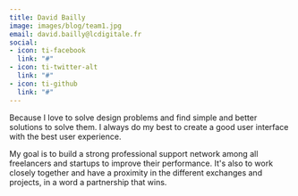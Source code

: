 ```yaml
---
title: David Bailly
image: images/blog/team1.jpg
email: david.bailly@lcdigitale.fr
social:
- icon: ti-facebook
  link: "#"
- icon: ti-twitter-alt
  link: "#"
- icon: ti-github
  link: "#"
---
```


Because I love to solve design problems and find simple and better solutions to solve them. I always do my best to create a good user interface with the best user experience.

My goal is to build a strong professional support network among all freelancers and startups to improve their performance. It's also to work closely together and have a proximity in the different exchanges and projects, in a word a partnership that wins.
